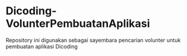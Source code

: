 # Dicoding-VolunterPembuatanAplikasi
Repository ini digunakan sebagai sayembara pencarian volunter untuk pembuatan aplikasi Dicoding
